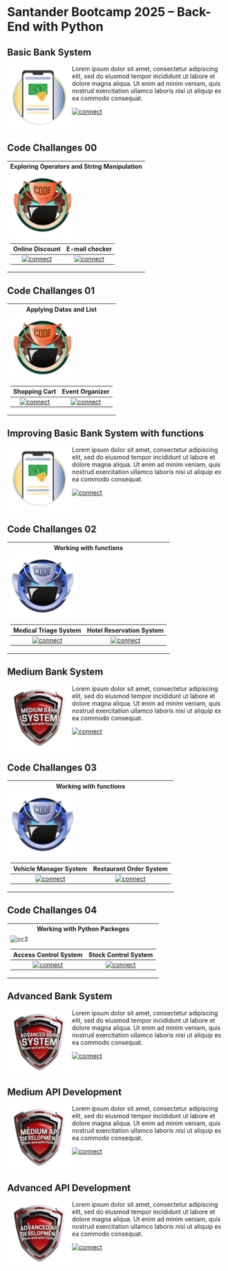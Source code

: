 # Santander Bootcamp 2025 – Back-End with Python


<h2> Basic Bank System </h2>
<img align="left" alt="BBS" src="badges/BBS.png"  width="150px"/>

Lorem ipsum dolor sit amet, consectetur adipiscing elit, sed do eiusmod tempor incididunt ut labore et dolore magna aliqua. Ut enim ad minim veniam, quis nostrud exercitation ullamco laboris nisi ut aliquip ex ea commodo consequat.

<a href="https://github.com/vgomes-p/BBS_SB25" target="_blank">
  <img src="https://img.shields.io/badge/See%20project-red?style=for-the-badge" alt="connect">
</a>

<div style="clear: both;"></div>

<h2> Code Challanges 00 </h2>
<table><tr><th>Exploring Operators and String Manipulation</th></tr><tr><td>
<img align="center" alt="cc0" src="badges/code_challange_0.png"  width="150px"/>

| Online Discount | E-mail checker |
| :-: | :-: |
| <a href="https://github.com/vgomes-p/CodeChallanges_SB25/tree/main/Challenges/ch00/ex00" target="_blank"><img src="https://img.shields.io/badge/See%20project-red?style=for-the-badge" alt="connect"></a> | <a href="https://github.com/vgomes-p/CodeChallanges_SB25/tree/main/Challenges/ch00/ex01" target="_blank"><img src="https://img.shields.io/badge/See%20project-red?style=for-the-badge" alt="connect"></a> |

</tr></td></tr></table>


<h2> Code Challanges 01 </h2>
<table><tr><th>Applying Datas and List</th></tr><tr><td>
<img align="center" alt="cc1" src="badges/code_challange_0.png"  width="150px"/>

| Shopping Cart | Event Organizer |
| :-: | :-: |
| <a href="https://github.com/vgomes-p/CodeChallanges_SB25/tree/main/Challenges/" target="_blank"><img src="https://img.shields.io/badge/See%20project-red?style=for-the-badge" alt="connect"></a> | <a href="https://github.com/vgomes-p/CodeChallanges_SB25/tree/main/Challenges/" target="_blank"><img src="https://img.shields.io/badge/See%20project-red?style=for-the-badge" alt="connect"></a> |

</tr></td></tr></table>

<h2> Improving Basic Bank System with functions </h2>
<img align="left" alt="SCS" src="badges/BBS.png"  width="150px"/>

Lorem ipsum dolor sit amet, consectetur adipiscing elit, sed do eiusmod tempor incididunt ut labore et dolore magna aliqua. Ut enim ad minim veniam, quis nostrud exercitation ullamco laboris nisi ut aliquip ex ea commodo consequat.

<a href="https://github.com/vgomes-p/Santander_Bootcamp_2025" target="_blank">
  <img src="https://img.shields.io/badge/See%20project-red?style=for-the-badge" alt="connect">
</a>

<div style="clear: both;"></div>

<h2> Code Challanges 02 </h2>
<table><tr><th>Working with functions</th></tr><tr><td>
<img align="center" alt="cc2" src="badges/code_challange_1.png"  width="150px"/>

| Medical Triage System | Hotel Reservation System |
| :-: | :-: |
| <a href="https://github.com/vgomes-p/CodeChallanges_SB25/tree/main/Challenges/" target="_blank"><img src="https://img.shields.io/badge/See%20project-red?style=for-the-badge" alt="connect"></a> | <a href="https://github.com/vgomes-p/CodeChallanges_SB25/tree/main/Challenges/" target="_blank"><img src="https://img.shields.io/badge/See%20project-red?style=for-the-badge" alt="connect"></a> |

</tr></td></tr></table>

<h2> Medium Bank System </h2>
<img align="left" alt="MBS" src="badges/MBS.png"  width="150px"/>

Lorem ipsum dolor sit amet, consectetur adipiscing elit, sed do eiusmod tempor incididunt ut labore et dolore magna aliqua. Ut enim ad minim veniam, quis nostrud exercitation ullamco laboris nisi ut aliquip ex ea commodo consequat.

<a href="https://github.com/vgomes-p/Santander_Bootcamp_2025" target="_blank">
  <img src="https://img.shields.io/badge/See%20project-red?style=for-the-badge" alt="connect">
</a>

<div style="clear: both;"></div>

<h2> Code Challanges 03 </h2>
<table><tr><th>Working with functions</th></tr><tr><td>
<img align="center" alt="cc3" src="badges/code_challange_1.png"  width="150px"/>

| Vehicle Manager System | Restaurant Order System |
| :-: | :-: |
| <a href="https://github.com/vgomes-p/CodeChallanges_SB25/tree/main/Challenges/" target="_blank"><img src="https://img.shields.io/badge/See%20project-red?style=for-the-badge" alt="connect"></a> | <a href="https://github.com/vgomes-p/CodeChallanges_SB25/tree/main/Challenges/" target="_blank"><img src="https://img.shields.io/badge/See%20project-red?style=for-the-badge" alt="connect"></a> |

</tr></td></tr></table>

<h2> Code Challanges 04 </h2>
<table><tr><th>Working with Python Packeges</th></tr><tr><td>
<img align="center" alt="cc3" src="badges/code_challange_2.png"  width="150px"/>

| Access Control System | Stock Control System |
| :-: | :-: |
| <a href="https://github.com/vgomes-p/CodeChallanges_SB25/tree/main/Challenges/" target="_blank"><img src="https://img.shields.io/badge/See%20project-red?style=for-the-badge" alt="connect"></a> | <a href="https://github.com/vgomes-p/CodeChallanges_SB25/tree/main/Challenges/" target="_blank"><img src="https://img.shields.io/badge/See%20project-red?style=for-the-badge" alt="connect"></a> |

</tr></td></tr></table>

<h2> Advanced Bank System </h2>
<img align="left" alt="ABS" src="badges/ABS.png"  width="150px"/>

Lorem ipsum dolor sit amet, consectetur adipiscing elit, sed do eiusmod tempor incididunt ut labore et dolore magna aliqua. Ut enim ad minim veniam, quis nostrud exercitation ullamco laboris nisi ut aliquip ex ea commodo consequat.

<a href="https://github.com/vgomes-p/Santander_Bootcamp_2025" target="_blank">
  <img src="https://img.shields.io/badge/See%20project-red?style=for-the-badge" alt="connect">
</a>

<div style="clear: both;"></div>

<h2> Medium API Development </h2>
<img align="left" alt="MAD" src="badges/MAD.png"  width="150px"/>

Lorem ipsum dolor sit amet, consectetur adipiscing elit, sed do eiusmod tempor incididunt ut labore et dolore magna aliqua. Ut enim ad minim veniam, quis nostrud exercitation ullamco laboris nisi ut aliquip ex ea commodo consequat.

<a href="https://github.com/vgomes-p/Santander_Bootcamp_2025" target="_blank">
  <img src="https://img.shields.io/badge/See%20project-red?style=for-the-badge" alt="connect">
</a>

<div style="clear: both;"></div>

<h2> Advanced API Development </h2>
<img align="left" alt="AAD" src="badges/AAD.png"  width="150px"/>

Lorem ipsum dolor sit amet, consectetur adipiscing elit, sed do eiusmod tempor incididunt ut labore et dolore magna aliqua. Ut enim ad minim veniam, quis nostrud exercitation ullamco laboris nisi ut aliquip ex ea commodo consequat.

<a href="https://github.com/vgomes-p/Santander_Bootcamp_2025" target="_blank">
  <img src="https://img.shields.io/badge/See%20project-red?style=for-the-badge" alt="connect">
</a>

<div style="clear: both;"></div>
